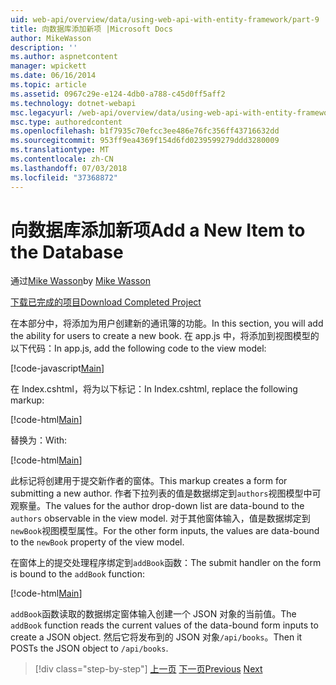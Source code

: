 ```yaml
---
uid: web-api/overview/data/using-web-api-with-entity-framework/part-9
title: 向数据库添加新项 |Microsoft Docs
author: MikeWasson
description: ''
ms.author: aspnetcontent
manager: wpickett
ms.date: 06/16/2014
ms.topic: article
ms.assetid: 0967c29e-e124-4db0-a788-c45d0ff5aff2
ms.technology: dotnet-webapi
msc.legacyurl: /web-api/overview/data/using-web-api-with-entity-framework/part-9
msc.type: authoredcontent
ms.openlocfilehash: b1f7935c70efcc3ee486e76fc356ff43716632dd
ms.sourcegitcommit: 953ff9ea4369f154d6fd0239599279ddd3280009
ms.translationtype: MT
ms.contentlocale: zh-CN
ms.lasthandoff: 07/03/2018
ms.locfileid: "37368872"
---
```

<a name="add-a-new-item-to-the-database"></a><span data-ttu-id="0bff7-102">向数据库添加新项</span><span class="sxs-lookup"><span data-stu-id="0bff7-102">Add a New Item to the Database</span></span>
====================
<span data-ttu-id="0bff7-103">通过[Mike Wasson](https://github.com/MikeWasson)</span><span class="sxs-lookup"><span data-stu-id="0bff7-103">by [Mike Wasson](https://github.com/MikeWasson)</span></span>

[<span data-ttu-id="0bff7-104">下载已完成的项目</span><span class="sxs-lookup"><span data-stu-id="0bff7-104">Download Completed Project</span></span>](https://github.com/MikeWasson/BookService)

<span data-ttu-id="0bff7-105">在本部分中，将添加为用户创建新的通讯簿的功能。</span><span class="sxs-lookup"><span data-stu-id="0bff7-105">In this section, you will add the ability for users to create a new book.</span></span> <span data-ttu-id="0bff7-106">在 app.js 中，将添加到视图模型的以下代码：</span><span class="sxs-lookup"><span data-stu-id="0bff7-106">In app.js, add the following code to the view model:</span></span>

[!code-javascript[Main](part-9/samples/sample1.js)]

<span data-ttu-id="0bff7-107">在 Index.cshtml，将为以下标记：</span><span class="sxs-lookup"><span data-stu-id="0bff7-107">In Index.cshtml, replace the following markup:</span></span>

[!code-html[Main](part-9/samples/sample2.html)]

<span data-ttu-id="0bff7-108">替换为：</span><span class="sxs-lookup"><span data-stu-id="0bff7-108">With:</span></span>

[!code-html[Main](part-9/samples/sample3.html)]

<span data-ttu-id="0bff7-109">此标记将创建用于提交新作者的窗体。</span><span class="sxs-lookup"><span data-stu-id="0bff7-109">This markup creates a form for submitting a new author.</span></span> <span data-ttu-id="0bff7-110">作者下拉列表的值是数据绑定到`authors`视图模型中可观察量。</span><span class="sxs-lookup"><span data-stu-id="0bff7-110">The values for the author drop-down list are data-bound to the `authors` observable in the view model.</span></span> <span data-ttu-id="0bff7-111">对于其他窗体输入，值是数据绑定到`newBook`视图模型属性。</span><span class="sxs-lookup"><span data-stu-id="0bff7-111">For the other form inputs, the values are data-bound to the `newBook` property of the view model.</span></span>

<span data-ttu-id="0bff7-112">在窗体上的提交处理程序绑定到`addBook`函数：</span><span class="sxs-lookup"><span data-stu-id="0bff7-112">The submit handler on the form is bound to the `addBook` function:</span></span>

[!code-html[Main](part-9/samples/sample4.html)]

<span data-ttu-id="0bff7-113">`addBook`函数读取的数据绑定窗体输入创建一个 JSON 对象的当前值。</span><span class="sxs-lookup"><span data-stu-id="0bff7-113">The `addBook` function reads the current values of the data-bound form inputs to create a JSON object.</span></span> <span data-ttu-id="0bff7-114">然后它将发布到的 JSON 对象`/api/books`。</span><span class="sxs-lookup"><span data-stu-id="0bff7-114">Then it POSTs the JSON object to `/api/books`.</span></span>

> [!div class="step-by-step"]
> <span data-ttu-id="0bff7-115">[上一页](part-8.md)
> [下一页](part-10.md)</span><span class="sxs-lookup"><span data-stu-id="0bff7-115">[Previous](part-8.md)
[Next](part-10.md)</span></span>
